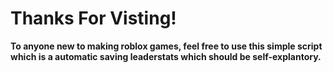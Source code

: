 # Thanks For Visting!

**To anyone new to making roblox games, feel free to use this simple script which
is a automatic saving leaderstats which should be self-explantory.**
